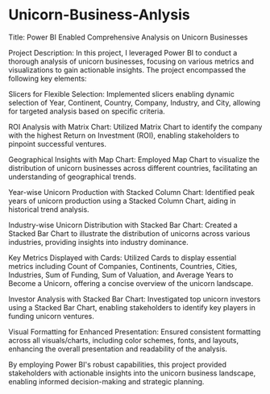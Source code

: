 # Unicorn-Business-Anlysis

Title: Power BI Enabled Comprehensive Analysis on Unicorn Businesses

Project Description:
In this project, I leveraged Power BI to conduct a thorough analysis of unicorn businesses, focusing on various metrics and visualizations to gain actionable insights. The project encompassed the following key elements:

Slicers for Flexible Selection: Implemented slicers enabling dynamic selection of Year, Continent, Country, Company, Industry, and City, allowing for targeted analysis based on specific criteria.

ROI Analysis with Matrix Chart: Utilized Matrix Chart to identify the company with the highest Return on Investment (ROI), enabling stakeholders to pinpoint successful ventures.

Geographical Insights with Map Chart: Employed Map Chart to visualize the distribution of unicorn businesses across different countries, facilitating an understanding of geographical trends.

Year-wise Unicorn Production with Stacked Column Chart: Identified peak years of unicorn production using a Stacked Column Chart, aiding in historical trend analysis.

Industry-wise Unicorn Distribution with Stacked Bar Chart: Created a Stacked Bar Chart to illustrate the distribution of unicorns across various industries, providing insights into industry dominance.

Key Metrics Displayed with Cards: Utilized Cards to display essential metrics including Count of Companies, Continents, Countries, Cities, Industries, Sum of Funding, Sum of Valuation, and Average Years to Become a Unicorn, offering a concise overview of the unicorn landscape.

Investor Analysis with Stacked Bar Chart: Investigated top unicorn investors using a Stacked Bar Chart, enabling stakeholders to identify key players in funding unicorn ventures.

Visual Formatting for Enhanced Presentation: Ensured consistent formatting across all visuals/charts, including color schemes, fonts, and layouts, enhancing the overall presentation and readability of the analysis.

By employing Power BI's robust capabilities, this project provided stakeholders with actionable insights into the unicorn business landscape, enabling informed decision-making and strategic planning.
